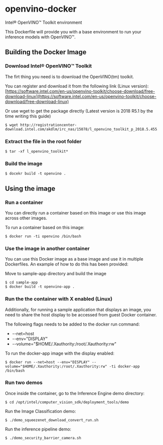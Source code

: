 # openvino-docker
Intel® OpenVINO™ Toolkit environment

This Dockerfile will provide you with a base environment to run your inference models with OpenVINO™.  

## Building the Docker Image

### Download Intel® OpenVINO™ Toolkit 

The firt thing you need is to download the OpenVINO(tm) toolkit.

You can register and download it from the following link (Linux version): 
[https://software.intel.com/en-us/openvino-toolkit/choose-download/free-download-linux](https://software.intel.com/en-us/openvino-toolkit/choose-download/free-download-linux)

Or use wget to get the package directly (Latest version is 2018 R5.1 by the time writing this guide)

```
$ wget http://registrationcenter-download.intel.com/akdlm/irc_nas/15078/l_openvino_toolkit_p_2018.5.455.tgz
```

### Extract the file in the root folder  

```
$ tar -xf l_openvino_toolkit*
```

### Build the image

```
$ docekr build -t openvino . 
```

## Using the image 

### Run a container

You can directly run a container based on this image or use this image across other images. 

To run a container based on this image: 

```
$ docker run -ti openvino /bin/bash
```

### Use the image in another container

You can use this Docker image as a base image and use it in multiple Dockerfiles. An example of how to do this has been provided: 

Move to sample-app directory and build the image
```
$ cd sample-app
$ docker build -t openvino-app . 
```

### Run the the container with X enabled (Linux)

Additionally, for running a sample application that displays an image, you need to share the host display to be accessed from guest Docker container. 

The following flags needs to be added to the docker run command: 

 * --net=host
 * --env="DISPLAY"
 * --volume="$HOME/.Xauthority:/root/.Xauthority:rw"
 
To run the docker-app image with the display enabled: 

```
$ docker run --net=host --env="DISPLAY" --volume="$HOME/.Xauthority:/root/.Xauthority:rw" -ti docker-app /bin/bash
```

### Run two demos

Once inside the container, go to the Inference Engine demo directory:

```
$ cd /opt/intel/computer_vision_sdk/deployment_tools/demo
```
Run the Image Classification demo:

```
$ ./demo_squeezenet_download_convert_run.sh
```

Run the inference pipeline demo:
```
$ ./demo_security_barrier_camera.sh
```
